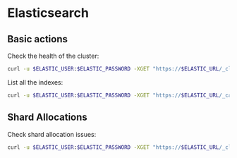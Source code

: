 # Elasticsearch

## Basic actions

Check the health of the cluster:

```bash
curl -u $ELASTIC_USER:$ELASTIC_PASSWORD -XGET "https://$ELASTIC_URL/_cluster/health" | jq
```

List all the indexes:

```bash
curl -u $ELASTIC_USER:$ELASTIC_PASSWORD -XGET "https://$ELASTIC_URL/_cat/indices?v"
```

## Shard Allocations

Check shard allocation issues:

```bash
curl -u $ELASTIC_USER:$ELASTIC_PASSWORD -XGET "https://$ELASTIC_URL/_cluster/allocation/explain?pretty" | jq
```
